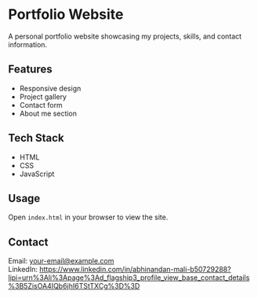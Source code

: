 # Portfolio Website

A personal portfolio website showcasing my projects, skills, and contact information.

## Features

- Responsive design
- Project gallery
- Contact form
- About me section

## Tech Stack

- HTML
- CSS
- JavaScript

## Usage

Open `index.html` in your browser to view the site.

## Contact

Email: your-email@example.com  
LinkedIn: https://www.linkedin.com/in/abhinandan-mali-b50729288?lipi=urn%3Ali%3Apage%3Ad_flagship3_profile_view_base_contact_details%3B5ZisOA4IQb6jhI6TStTXCg%3D%3D
